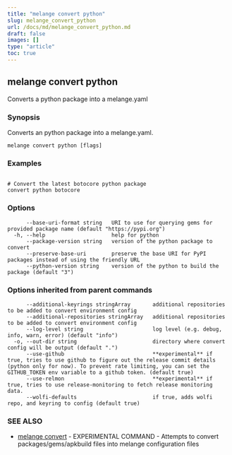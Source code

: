 ```yaml
---
title: "melange convert python"
slug: melange_convert_python
url: /docs/md/melange_convert_python.md
draft: false
images: []
type: "article"
toc: true
---
```

## melange convert python

Converts a python package into a melange.yaml

### Synopsis

Converts an python package into a melange.yaml.

```
melange convert python [flags]
```

### Examples

```

# Convert the latest botocore python package
convert python botocore
```

### Options

```
      --base-uri-format string   URI to use for querying gems for provided package name (default "https://pypi.org")
  -h, --help                     help for python
      --package-version string   version of the python package to convert
      --preserve-base-uri        preserve the base URI for PyPI packages instead of using the friendly URL
      --python-version string    version of the python to build the package (default "3")
```

### Options inherited from parent commands

```
      --additional-keyrings stringArray       additional repositories to be added to convert environment config
      --additional-repositories stringArray   additional repositories to be added to convert environment config
      --log-level string                      log level (e.g. debug, info, warn, error) (default "info")
  -o, --out-dir string                        directory where convert config will be output (default ".")
      --use-github                            **experimental** if true, tries to use github to figure out the release commit details (python only for now). To prevent rate limiting, you can set the GITHUB_TOKEN env variable to a github token. (default true)
      --use-relmon                            **experimental** if true, tries to use release-monitoring to fetch release monitoring data.
      --wolfi-defaults                        if true, adds wolfi repo, and keyring to config (default true)
```

### SEE ALSO

* [melange convert](/docs/md/melange_convert.md)	 - EXPERIMENTAL COMMAND - Attempts to convert packages/gems/apkbuild files into melange configuration files


